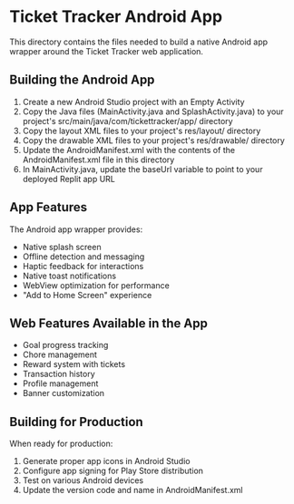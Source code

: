 # Ticket Tracker Android App

This directory contains the files needed to build a native Android app wrapper around the Ticket Tracker web application.

## Building the Android App

1. Create a new Android Studio project with an Empty Activity
2. Copy the Java files (MainActivity.java and SplashActivity.java) to your project's src/main/java/com/tickettracker/app/ directory
3. Copy the layout XML files to your project's res/layout/ directory
4. Copy the drawable XML files to your project's res/drawable/ directory
5. Update the AndroidManifest.xml with the contents of the AndroidManifest.xml file in this directory
6. In MainActivity.java, update the baseUrl variable to point to your deployed Replit app URL

## App Features

The Android app wrapper provides:

- Native splash screen
- Offline detection and messaging
- Haptic feedback for interactions
- Native toast notifications
- WebView optimization for performance
- "Add to Home Screen" experience

## Web Features Available in the App

- Goal progress tracking
- Chore management
- Reward system with tickets
- Transaction history
- Profile management
- Banner customization

## Building for Production

When ready for production:

1. Generate proper app icons in Android Studio
2. Configure app signing for Play Store distribution
3. Test on various Android devices
4. Update the version code and name in AndroidManifest.xml